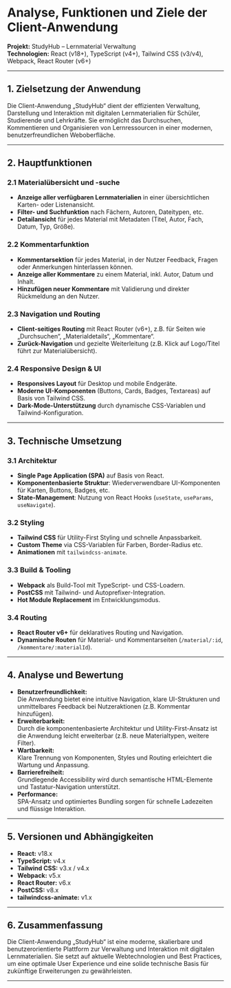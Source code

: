 # Analyse, Funktionen und Ziele der Client-Anwendung

**Projekt:** StudyHub – Lernmaterial Verwaltung  
**Technologien:** React (v18+), TypeScript (v4+), Tailwind CSS (v3/v4), Webpack, React Router (v6+)

---

## 1. Zielsetzung der Anwendung

Die Client-Anwendung „StudyHub“ dient der effizienten Verwaltung, Darstellung und Interaktion mit digitalen Lernmaterialien für Schüler, Studierende und Lehrkräfte. Sie ermöglicht das Durchsuchen, Kommentieren und Organisieren von Lernressourcen in einer modernen, benutzerfreundlichen Weboberfläche.

---

## 2. Hauptfunktionen

### 2.1 Materialübersicht und -suche

- **Anzeige aller verfügbaren Lernmaterialien** in einer übersichtlichen Karten- oder Listenansicht.
- **Filter- und Suchfunktion** nach Fächern, Autoren, Dateitypen, etc.
- **Detailansicht** für jedes Material mit Metadaten (Titel, Autor, Fach, Datum, Typ, Größe).

### 2.2 Kommentarfunktion

- **Kommentarsektion** für jedes Material, in der Nutzer Feedback, Fragen oder Anmerkungen hinterlassen können.
- **Anzeige aller Kommentare** zu einem Material, inkl. Autor, Datum und Inhalt.
- **Hinzufügen neuer Kommentare** mit Validierung und direkter Rückmeldung an den Nutzer.

### 2.3 Navigation und Routing

- **Client-seitiges Routing** mit React Router (v6+), z.B. für Seiten wie „Durchsuchen“, „Materialdetails“, „Kommentare“.
- **Zurück-Navigation** und gezielte Weiterleitung (z.B. Klick auf Logo/Titel führt zur Materialübersicht).

### 2.4 Responsive Design & UI

- **Responsives Layout** für Desktop und mobile Endgeräte.
- **Moderne UI-Komponenten** (Buttons, Cards, Badges, Textareas) auf Basis von Tailwind CSS.
- **Dark-Mode-Unterstützung** durch dynamische CSS-Variablen und Tailwind-Konfiguration.

---

## 3. Technische Umsetzung

### 3.1 Architektur

- **Single Page Application (SPA)** auf Basis von React.
- **Komponentenbasierte Struktur**: Wiederverwendbare UI-Komponenten für Karten, Buttons, Badges, etc.
- **State-Management**: Nutzung von React Hooks (`useState`, `useParams`, `useNavigate`).

### 3.2 Styling

- **Tailwind CSS** für Utility-First Styling und schnelle Anpassbarkeit.
- **Custom Theme** via CSS-Variablen für Farben, Border-Radius etc.
- **Animationen** mit `tailwindcss-animate`.

### 3.3 Build & Tooling

- **Webpack** als Build-Tool mit TypeScript- und CSS-Loadern.
- **PostCSS** mit Tailwind- und Autoprefixer-Integration.
- **Hot Module Replacement** im Entwicklungsmodus.

### 3.4 Routing

- **React Router v6+** für deklaratives Routing und Navigation.
- **Dynamische Routen** für Material- und Kommentarseiten (`/material/:id`, `/kommentare/:materialId`).

---

## 4. Analyse und Bewertung

- **Benutzerfreundlichkeit:**  
  Die Anwendung bietet eine intuitive Navigation, klare UI-Strukturen und unmittelbares Feedback bei Nutzeraktionen (z.B. Kommentar hinzufügen).
- **Erweiterbarkeit:**  
  Durch die komponentenbasierte Architektur und Utility-First-Ansatz ist die Anwendung leicht erweiterbar (z.B. neue Materialtypen, weitere Filter).
- **Wartbarkeit:**  
  Klare Trennung von Komponenten, Styles und Routing erleichtert die Wartung und Anpassung.
- **Barrierefreiheit:**  
  Grundlegende Accessibility wird durch semantische HTML-Elemente und Tastatur-Navigation unterstützt.
- **Performance:**  
  SPA-Ansatz und optimiertes Bundling sorgen für schnelle Ladezeiten und flüssige Interaktion.

---

## 5. Versionen und Abhängigkeiten

- **React:** v18.x
- **TypeScript:** v4.x
- **Tailwind CSS:** v3.x / v4.x
- **Webpack:** v5.x
- **React Router:** v6.x
- **PostCSS:** v8.x
- **tailwindcss-animate:** v1.x

---

## 6. Zusammenfassung

Die Client-Anwendung „StudyHub“ ist eine moderne, skalierbare und benutzerorientierte Plattform zur Verwaltung und Interaktion mit digitalen Lernmaterialien. Sie setzt auf aktuelle Webtechnologien und Best Practices, um eine optimale User Experience und eine solide technische Basis für zukünftige Erweiterungen zu gewährleisten.

---
